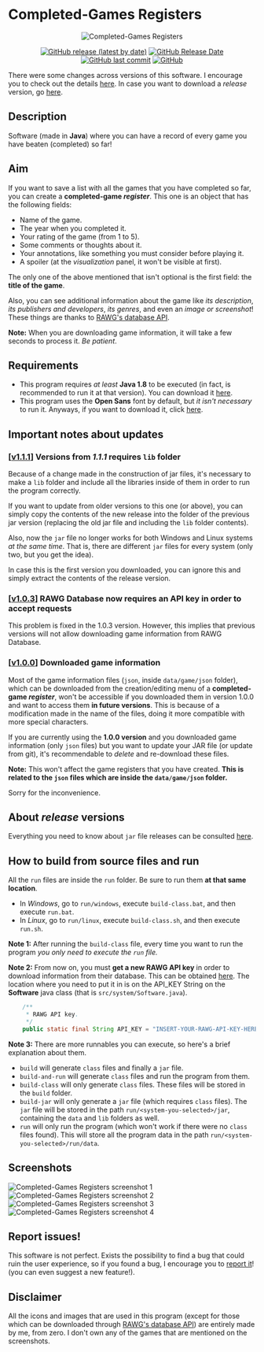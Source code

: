 # Completed-Games Registers

<p align="center">
    <img src="https://raw.githubusercontent.com/ComplexRalex/Completed-Games-Registers/master/res/gui/logotype.png" title="Logotype of Completed-Games Register software" alt="Completed-Games Registers">
</p>

<p align="center">
    <a href="https://github.com/ComplexRalex/Completed-Games-Registers/releases/latest"><img src="https://img.shields.io/github/v/release/ComplexRalex/Completed-Games-Registers" alt="GitHub release (latest by date)"/></a>
    <a href="https://github.com/ComplexRalex/Completed-Games-Registers/releases/latest"><img src="https://img.shields.io/github/release-date/ComplexRalex/Completed-Games-Registers" alt="GitHub Release Date"/></a>
    <a href="https://github.com/ComplexRalex/Completed-Games-Registers/commit/master"><img src="https://img.shields.io/github/last-commit/ComplexRalex/Completed-Games-Registers" alt="GitHub last commit"/></a>
    <a href="https://github.com/ComplexRalex/Completed-Games-Registers/blob/master/LICENSE"><img src="https://img.shields.io/github/license/ComplexRalex/Completed-Games-Registers" alt="GitHub"/></a>
</p>

There were some changes across versions of this software. I encourage you to check out the details [here](#important-notes-about-updates). In case you want to download a _release_ version, go [here](#about-release-versions).

## Description

Software (made in **Java**) where you can have a record of every game you have beaten (completed) so far!

## Aim

If you want to save a list with all the games that you have completed so far, you can create a **completed-game _register_**. This one is an object that has the following fields:

* Name of the game.
* The year when you completed it.
* Your rating of the game (from 1 to 5).
* Some comments or thoughts about it.
* Your annotations, like something you must consider before playing it.
* A spoiler (at the *visualization* panel, it won't be visible at first).

The only one of the above mentioned that isn't optional is the first field: the **title of the game**.

Also, you can see additional information about the game like _its description_, _its publishers and developers_, _its genres_, and even an _image or screenshot_!
These things are thanks to [RAWG's database API](https://rawg.io/apidocs).

**Note:** When you are downloading game information, it will take a few seconds to process it. *Be patient*.

## Requirements

* This program requires _at least_ **Java 1.8** to be executed (in fact, is recommended to run it at that version). You can download it [here](https://java.com/en/download/).
* This program uses the **Open Sans** font by default, but _it isn't necessary_ to run it. Anyways, if you want to download it, click [here](https://fonts.google.com/specimen/Open+Sans).

## Important notes about updates

### [[v1.1.1](https://github.com/ComplexRalex/Completed-Games-Registers/releases/tag/v1.1.0)] Versions from _1.1.1_ requires ``lib`` folder

Because of a change made in the construction of jar files, it's necessary to make a ``lib`` folder and include all the libraries inside of them in order to run the program correctly.

If you want to update from older versions to this one (or above), you can simply copy the contents of the new release into the folder of the previous jar version (replacing the old jar file and including the ``lib`` folder contents).

Also, now the ``jar`` file no longer works for both Windows and Linux systems _at the same time_. That is, there are different ``jar`` files for every system (only two, but you get the idea).

In case this is the first version you downloaded, you can ignore this and simply extract the contents of the release version.

### [[v1.0.3](https://github.com/ComplexRalex/Completed-Games-Registers/releases/tag/v1.0.3)] RAWG Database now requires an API key in order to accept requests

This problem is fixed in the 1.0.3 version. However, this implies that previous versions will not allow downloading game information from RAWG Database.

### [[v1.0.0](https://github.com/ComplexRalex/Completed-Games-Registers/releases/tag/v1.0.0)] Downloaded game information

Most of the game information files (``json``, inside ``data/game/json`` folder), which can be downloaded from the creation/editing menu of a **completed-game _register_**, won't be accessible if you downloaded them in version 1.0.0 and want to access them **in future versions**. This is because of a modification made in the name of the files, doing it more compatible with more special characters.

If you are currently using the **1.0.0 version** and you downloaded game information (only ``json`` files) but you want to update your JAR file (or update from git), it's recommendable to _delete_ and re-download these files.

**Note:** This won't affect the game registers that you have created. **This is related to the ``json`` files which are inside the ``data/game/json`` folder.**

Sorry for the inconvenience.

## About *release* versions

Everything you need to know about ``jar`` file releases can be consulted [here](https://github.com/ComplexRalex/Completed-Games-Registers/releases).

## How to build from source files and run

All the ``run`` files are inside the ``run`` folder. Be sure to run them **at that same location**.

* In *Windows*, go to ``run/windows``, execute ``build-class.bat``, and then execute ``run.bat``.
* In *Linux*, go to ``run/linux``, execute ``build-class.sh``, and then execute ``run.sh``.

**Note 1:** After running the ``build-class`` file, every time you want to run the program *you only need to execute the ``run`` file.*

**Note 2:** From now on, you must **get a new RAWG API key** in order to download information from their database. This can be obtained [here](https://rawg.io/login?forward=developer). The location where you need to put it in is on the API_KEY String on the **Software** java class (that is ``src/system/Software.java``).

```java
    /**
     * RAWG API key.
     */
    public static final String API_KEY = "INSERT-YOUR-RAWG-API-KEY-HERE";
```

**Note 3:** There are more runnables you can execute, so here's a brief explanation about them.

* ``build`` will generate ``class`` files and finally a ``jar`` file.
* ``build-and-run`` will generate ``class`` files and run the program from them.
* ``build-class`` will only generate ``class`` files. These files will be stored in the ``build`` folder.
* ``build-jar`` will only generate a ``jar`` file (which requires ``class`` files). The ``jar`` file will be stored in the path ``run/<system-you-selected>/jar``, containing the ``data`` and ``lib`` folders as well.
* ``run`` will only run the program (which won't work if there were no ``class`` files found). This will store all the program data in the path ``run/<system-you-selected>/run/data``.

## Screenshots

![Completed-Games Registers screenshot 1](https://i.imgur.com/l1GdgwX.png "screenshot 1")
![Completed-Games Registers screenshot 2](https://i.imgur.com/Gfcct3x.png "screenshot 2")
![Completed-Games Registers screenshot 3](https://i.imgur.com/7yJZlRr.png "screenshot 3")
![Completed-Games Registers screenshot 4](https://i.imgur.com/cHPfpFu.png "screenshot 4")

## Report issues!

This software is not perfect. Exists the possibility to find a bug that could ruin the user experience, so if you found a bug, I encourage you to [report it](https://github.com/ComplexRalex/Completed-Games-Registers/issues/new/choose)! (you can even suggest a new feature!).

## Disclaimer

All the icons and images that are used in this program (except for those which can be downloaded through [RAWG's database API](https://rawg.io/apidocs)) are entirely made by me, from zero.
I don't own any of the games that are mentioned on the screenshots.

